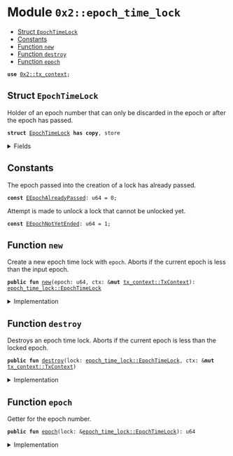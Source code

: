 
<a name="0x2_epoch_time_lock"></a>

# Module `0x2::epoch_time_lock`



-  [Struct `EpochTimeLock`](#0x2_epoch_time_lock_EpochTimeLock)
-  [Constants](#@Constants_0)
-  [Function `new`](#0x2_epoch_time_lock_new)
-  [Function `destroy`](#0x2_epoch_time_lock_destroy)
-  [Function `epoch`](#0x2_epoch_time_lock_epoch)


<pre><code><b>use</b> <a href="tx_context.md#0x2_tx_context">0x2::tx_context</a>;
</code></pre>



<a name="0x2_epoch_time_lock_EpochTimeLock"></a>

## Struct `EpochTimeLock`

Holder of an epoch number that can only be discarded in the epoch or
after the epoch has passed.


<pre><code><b>struct</b> <a href="epoch_time_lock.md#0x2_epoch_time_lock_EpochTimeLock">EpochTimeLock</a> <b>has</b> <b>copy</b>, store
</code></pre>



<details>
<summary>Fields</summary>


<dl>
<dt>
<code>epoch: u64</code>
</dt>
<dd>

</dd>
</dl>


</details>

<a name="@Constants_0"></a>

## Constants


<a name="0x2_epoch_time_lock_EEpochAlreadyPassed"></a>

The epoch passed into the creation of a lock has already passed.


<pre><code><b>const</b> <a href="epoch_time_lock.md#0x2_epoch_time_lock_EEpochAlreadyPassed">EEpochAlreadyPassed</a>: u64 = 0;
</code></pre>



<a name="0x2_epoch_time_lock_EEpochNotYetEnded"></a>

Attempt is made to unlock a lock that cannot be unlocked yet.


<pre><code><b>const</b> <a href="epoch_time_lock.md#0x2_epoch_time_lock_EEpochNotYetEnded">EEpochNotYetEnded</a>: u64 = 1;
</code></pre>



<a name="0x2_epoch_time_lock_new"></a>

## Function `new`

Create a new epoch time lock with <code>epoch</code>. Aborts if the current epoch is less than the input epoch.


<pre><code><b>public</b> <b>fun</b> <a href="epoch_time_lock.md#0x2_epoch_time_lock_new">new</a>(epoch: u64, ctx: &<b>mut</b> <a href="tx_context.md#0x2_tx_context_TxContext">tx_context::TxContext</a>): <a href="epoch_time_lock.md#0x2_epoch_time_lock_EpochTimeLock">epoch_time_lock::EpochTimeLock</a>
</code></pre>



<details>
<summary>Implementation</summary>


<pre><code><b>public</b> <b>fun</b> <a href="epoch_time_lock.md#0x2_epoch_time_lock_new">new</a>(epoch: u64, ctx: &<b>mut</b> TxContext) : <a href="epoch_time_lock.md#0x2_epoch_time_lock_EpochTimeLock">EpochTimeLock</a> {
    <b>assert</b>!(<a href="tx_context.md#0x2_tx_context_epoch">tx_context::epoch</a>(ctx) &lt; epoch, <a href="epoch_time_lock.md#0x2_epoch_time_lock_EEpochAlreadyPassed">EEpochAlreadyPassed</a>);
    <a href="epoch_time_lock.md#0x2_epoch_time_lock_EpochTimeLock">EpochTimeLock</a> { epoch }
}
</code></pre>



</details>

<a name="0x2_epoch_time_lock_destroy"></a>

## Function `destroy`

Destroys an epoch time lock. Aborts if the current epoch is less than the locked epoch.


<pre><code><b>public</b> <b>fun</b> <a href="epoch_time_lock.md#0x2_epoch_time_lock_destroy">destroy</a>(lock: <a href="epoch_time_lock.md#0x2_epoch_time_lock_EpochTimeLock">epoch_time_lock::EpochTimeLock</a>, ctx: &<b>mut</b> <a href="tx_context.md#0x2_tx_context_TxContext">tx_context::TxContext</a>)
</code></pre>



<details>
<summary>Implementation</summary>


<pre><code><b>public</b> <b>fun</b> <a href="epoch_time_lock.md#0x2_epoch_time_lock_destroy">destroy</a>(lock: <a href="epoch_time_lock.md#0x2_epoch_time_lock_EpochTimeLock">EpochTimeLock</a>, ctx: &<b>mut</b> TxContext) {
    <b>let</b> <a href="epoch_time_lock.md#0x2_epoch_time_lock_EpochTimeLock">EpochTimeLock</a> { epoch } = lock;
    <b>assert</b>!(<a href="tx_context.md#0x2_tx_context_epoch">tx_context::epoch</a>(ctx) &gt;= epoch, <a href="epoch_time_lock.md#0x2_epoch_time_lock_EEpochNotYetEnded">EEpochNotYetEnded</a>);
}
</code></pre>



</details>

<a name="0x2_epoch_time_lock_epoch"></a>

## Function `epoch`

Getter for the epoch number.


<pre><code><b>public</b> <b>fun</b> <a href="epoch_time_lock.md#0x2_epoch_time_lock_epoch">epoch</a>(lock: &<a href="epoch_time_lock.md#0x2_epoch_time_lock_EpochTimeLock">epoch_time_lock::EpochTimeLock</a>): u64
</code></pre>



<details>
<summary>Implementation</summary>


<pre><code><b>public</b> <b>fun</b> <a href="epoch_time_lock.md#0x2_epoch_time_lock_epoch">epoch</a>(lock: &<a href="epoch_time_lock.md#0x2_epoch_time_lock_EpochTimeLock">EpochTimeLock</a>): u64 {
    lock.epoch
}
</code></pre>



</details>
